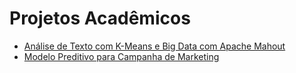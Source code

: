 # Projetos Acadêmicos
- [Análise de Texto com K-Means e Big Data com Apache Mahout](analise-texto-kmeans-apache-mahout/README.md)
- [Modelo Preditivo para Campanha de Marketing](modelo-preditivo-cadastro-cupons/README.md)

